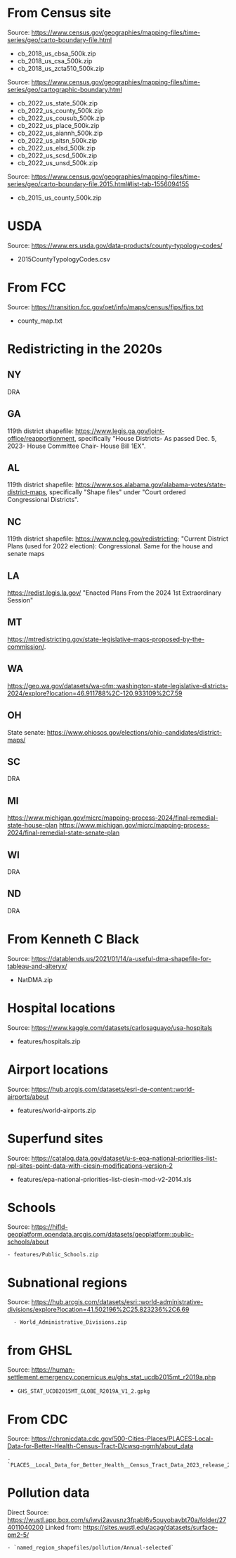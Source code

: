 
# From Census site

Source: https://www.census.gov/geographies/mapping-files/time-series/geo/carto-boundary-file.html

 - cb_2018_us_cbsa_500k.zip
 - cb_2018_us_csa_500k.zip
 - cb_2018_us_zcta510_500k.zip

Source: https://www.census.gov/geographies/mapping-files/time-series/geo/cartographic-boundary.html

 - cb_2022_us_state_500k.zip
 - cb_2022_us_county_500k.zip
 - cb_2022_us_cousub_500k.zip
 - cb_2022_us_place_500k.zip
 - cb_2022_us_aiannh_500k.zip
 - cb_2022_us_aitsn_500k.zip
 - cb_2022_us_elsd_500k.zip
 - cb_2022_us_scsd_500k.zip
 - cb_2022_us_unsd_500k.zip

Source: https://www.census.gov/geographies/mapping-files/time-series/geo/carto-boundary-file.2015.html#list-tab-1556094155

 - cb_2015_us_county_500k.zip

# USDA

Source: https://www.ers.usda.gov/data-products/county-typology-codes/

 - 2015CountyTypologyCodes.csv

# From FCC

Source: https://transition.fcc.gov/oet/info/maps/census/fips/fips.txt
  - county_map.txt

# Redistricting in the 2020s

## NY

DRA

## GA

119th district shapefile: https://www.legis.ga.gov/joint-office/reapportionment, specifically "House Districts- As passed Dec. 5, 2023- House Committee Chair- House Bill 1EX".

## AL

119th district shapefile: https://www.sos.alabama.gov/alabama-votes/state-district-maps, specifically "Shape files" under "Court ordered Congressional Districts".

## NC

119th district shapefile: https://www.ncleg.gov/redistricting; "Current District Plans (used for 2022 election): Congressional.
Same for the house and senate maps

## LA

https://redist.legis.la.gov/ "Enacted Plans From the 2024 1st Extraordinary Session"

## MT

https://mtredistricting.gov/state-legislative-maps-proposed-by-the-commission/. 

## WA

https://geo.wa.gov/datasets/wa-ofm::washington-state-legislative-districts-2024/explore?location=46.911788%2C-120.933109%2C7.59

## OH

State senate: https://www.ohiosos.gov/elections/ohio-candidates/district-maps/

## SC

DRA

## MI

https://www.michigan.gov/micrc/mapping-process-2024/final-remedial-state-house-plan
https://www.michigan.gov/micrc/mapping-process-2024/final-remedial-state-senate-plan

## WI

DRA

## ND

DRA

# From Kenneth C Black

Source: https://datablends.us/2021/01/14/a-useful-dma-shapefile-for-tableau-and-alteryx/

  - NatDMA.zip

# Hospital locations

Source: https://www.kaggle.com/datasets/carlosaguayo/usa-hospitals

  - features/hospitals.zip

# Airport locations

Source: https://hub.arcgis.com/datasets/esri-de-content::world-airports/about

  - features/world-airports.zip

# Superfund sites

Source: https://catalog.data.gov/dataset/u-s-epa-national-priorities-list-npl-sites-point-data-with-ciesin-modifications-version-2

  - features/epa-national-priorities-list-ciesin-mod-v2-2014.xls

# Schools

Source: https://hifld-geoplatform.opendata.arcgis.com/datasets/geoplatform::public-schools/about

    - features/Public_Schools.zip

# Subnational regions

Source: https://hub.arcgis.com/datasets/esri::world-administrative-divisions/explore?location=41.502196%2C25.823236%2C6.69

      - World_Administrative_Divisions.zip

# from GHSL

Source: https://human-settlement.emergency.copernicus.eu/ghs_stat_ucdb2015mt_r2019a.php
   - `GHS_STAT_UCDB2015MT_GLOBE_R2019A_V1_2.gpkg`

# From CDC

Source: https://chronicdata.cdc.gov/500-Cities-Places/PLACES-Local-Data-for-Better-Health-Census-Tract-D/cwsq-ngmh/about_data

    - `PLACES__Local_Data_for_Better_Health__Census_Tract_Data_2023_release_20240531.csv`

# Pollution data

Direct Source: https://wustl.app.box.com/s/iwvi2avusnz3fpabl6v5ouyobavbt70a/folder/274011040200
Linked from: https://sites.wustl.edu/acag/datasets/surface-pm2-5/

    - `named_region_shapefiles/pollution/Annual-selected`

